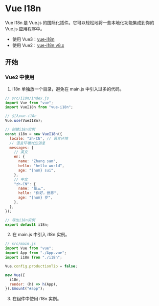 # Vue I18n

Vue I18n 是 Vue.js 的国际化插件。它可以轻松地将一些本地化功能集成到你的 Vue.js 应用程序中。

- 使用 Vue3：[vue-i18n](https://vue-i18n.intlify.dev/)
- 使用 Vue2：[vue-i18n v8.x](https://kazupon.github.io/vue-i18n/zh/)

## 开始

### Vue2 中使用

1. i18n 单独放一个目录，避免在 main.js 中引入过多的代码。

```js
// src/i18n/index.js
import Vue from "vue";
import VueI18n from "vue-i18n";

// 引入vue-i18n
Vue.use(VueI18n);

// 创建i18n实例
const i18n = new VueI18n({
  locale: "zh-CN", // 语言环境
  // 语言环境对应消息
  messages: {
    // 英文
    en: {
      name: "Zhang san",
      hello: "hello world",
      age: "{num} sui",
    },
    // 中文
    "zh-CN": {
      name: "张三",
      hello: "你好，世界",
      age: "{num} 岁",
    },
  },
});

// 导出i18n实例
export default i18n;
```

2. 在 main.js 中引入 i18n 实例。

```js
// src/main.js
import Vue from "vue";
import App from "./App.vue";
import i18n from "./i18n";

Vue.config.productionTip = false;

new Vue({
  i18n,
  render: (h) => h(App),
}).$mount("#app");
```

3. 在组件中使用 i18n 实例。
